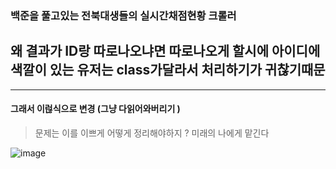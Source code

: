 ### 백준을 풀고있는 전북대생들의 실시간채점현황 크롤러 

## 왜 결과가 ID랑 따로나오냐면 따로나오게 할시에 아이디에 색깔이 있는 유저는 class가달라서 처리하기가 귀찮기때문  




-----------------------------------------------------------------------
#### 그래서 이럲식으로 변경 (그냥 다읽어와버리기 )

> 문제는 이를 이쁘게 어떻게 정리해야하지 ? 미래의 나에게 맡긴다

![image](https://user-images.githubusercontent.com/40031858/74401651-4be23200-4e65-11ea-8d98-a77eb8552db4.png)
